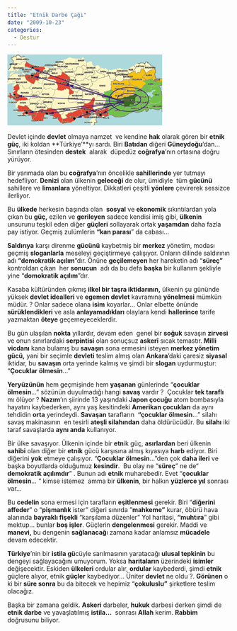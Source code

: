 ```yaml
---
title: "Etnik Darbe Çağı"
date: "2009-10-23"
categories: 
  - Destur
---
```


![](../uploads/image/kurt_istilasi_2.gif)

Devlet içinde **devlet** olmaya namzet  ve kendine **hak** olarak gören bir **etnik güç**, iki koldan **Türkiye’**yı sardı. Biri **Batıdan** diğeri **Güneydoğu**’dan... Sınırların ötesinden **destek**  alarak  düpedüz **coğrafya**’nın ortasına doğru yürüyor.

Bir yarımada olan bu **coğrafya**’nın öncelikle **sahillerinde** yer tutmayı hedefliyor. **Denizi** olan ülkenin **geleceği** de olur, ümidiyle  tüm **gücünü** sahillere ve **limanlara** yöneltiyor. Dikkatleri çeşitli **yönlere** çevirerek sessizce ilerliyor.

Bu **ülkede** herkesin başında olan  **sosyal** ve **ekonomik** sıkıntılardan yola çıkan bu **güç,** ezilen ve **gerileyen** sadece kendisi imiş gibi, **ülkenin**  unsurunu teşkil eden diğer **güçleri** sollayarak ortak **yaşamdan** daha fazla pay istiyor. Geçmiş zulümlerin **“kan parası**” da cabası…

**Saldırıya** karşı direnme **gücünü** kaybetmiş bir **merkez** yönetim, modası geçmiş **sloganlarla** meseleyi geçiştirmeye çalışıyor. Onların dilinde saldırının adı **“demokratik açılım**”dır. Önüne **geçilemeyen** her hareketin adı “**süreç”** kontroldan çıkan  her **sonucun**  adı da bu defa **başka** bir kullanım şekliyle yine “**domokratik açılım**”dır.

Kasaba kültüründen çıkmış **ilkel bir taşra iktidarının,** ülkenin şu gününde yüksek **devlet idealleri** ve **egemen devlet** kavramına **yönelmesi** mümkün müdür. ? Onlar sadece olana **isim** koyarlar… Onlar elbette önünde **sürüklendikleri** ve asla **anlayamadıkları** olaylara kendi **hallerince** tarife yazmaktan **öteye** geçemeyeceklerdir.

Bu gün ulaşılan **nokta** yıllardır, devam eden  genel bir **soğuk** savaşın **zirvesi**  ve onun sınırlardaki **serpintisi** olan sonuçsuz **askerî** sıcak temastır. **Milli vicdanı** kana bulamış bu **savaşın** sona ermesini isteyen **merkez yönetim gücü,** yani bir seçimle **devleti** teslim almış olan **Ankara**’daki çaresiz **siyasal** iktidar, bu **savaşın** orta yerinde kalmış ve şimdi bir **slogan** uydurmuştur: “**Çocuklar ölmesin**…”

**Yeryüzünün** hem geçmişinde hem **yaşanan** günlerinde “**çocuklar ölmesin**…” sözünün duyulmadığı hangi **savaş** vardır ?  Çocuklar **tek taraflı** mı ölüyor ? **Nazım**’ın şiirinde 13 yaşındaki **Japon çocuğu** atom bombasıyla hayatını kaybederken, aynı yaş kesitindeki **Amerikan çocukları** da aynı tehdidin **orta** yerindeydi. **Savaşan** tarafların  **“çocuklar ölmesin**…” silahı savaş makinasının  en tesirli **ateşli silahından** daha öldürücüdür. Bu **silahı** iki taraf savaşlarda **aynı anda** kullanıyor.

Bir ülke savaşıyor. Ülkenin içinde bir **etn**ik güç, **asırlardan** beri ülkenin **sahibi** olan diğer bir **etnik** gücü karşısına almış kıyasıya **harb** ediyor. Biri diğerini **yok** etmeye çalışıyor. “**Çocuklar ölmesin**…”den çok **daha ileri** ve başka boyutlarda olduğumuz **kesindir**.  Bu olay ne “**süreç**” ne de“ **demokratik açılımdır**” . Bunun adı **etnik** muharebedir. Evet “**çocuklar ölmesin**… “ kimse istemez  amma bir **ülkenin**, bir halkın **yüzlerce yıl** sonrası var…

Bu **cedelin** sona ermesi için tarafların **eşitlenmesi** gerekir. Biri “**diğerini affeder**” o “**pişmanlık** ister” diğeri sınırda ”**mahkeme”** kurar, öbürü hava alanında **bayraklı fişekli** “karşılama düzenler” Yol haritasi, **“muhtıra**” gibi mektup… bunlar **boş işler**. Güçlerin **dengelenmesi** gerekir. Maddi ve **manevi,** bu dengenin **sağlanacağ**ı zamana kadar anlamsız **mücadele** devam edecektir.

**Türkiye**’nin bir **istila gü**cüyle sarılmasının yaratacağı **ulusal tepkinin** bu dengeyi sağlayacağını umuyorum. Yoksa **haritaların** üzerindeki **isimler** değişecektir. Eskiden **ülkeleri** ordular alır, **ordular** kaybederdi, şimdi **etnik** güçlere alıyor, etnik **güçler** kaybediyor… Üniter **devlet** ne oldu ?. **Görünen** o ki bir **süre sonra** bu da bitecek ve hepimiz “**çokuluslu”** şirketlere teslim olacağız.

Başka bir zamana geldik. **Askeri** darbeler, **hukuk** darbesi derken şimdi de **etnik darbe** ve yavaşlatılmış **istila…**  sonrası **Allah** kerim. **Rabbim** doğrusunu biliyor.
